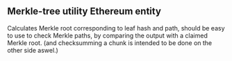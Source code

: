 ## Merkle-tree utility Ethereum entity

Calculates Merkle root corresponding to leaf hash and path, should be easy to 
use to check Merkle paths, by comparing the output with a claimed Merkle root.
(and checksumming a chunk is intended to be done on the other side aswel.)
